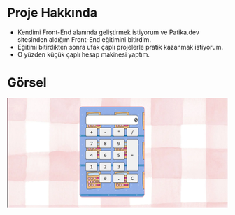 # Proje Hakkında 

- Kendimi Front-End alanında geliştirmek istiyorum ve Patika.dev sitesinden aldığım Front-End eğitimini bitirdim.
- Eğitimi bitirdikten sonra ufak çaplı projelerle pratik kazanmak istiyorum.
- O yüzden küçük çaplı hesap makinesi yaptım.

# Görsel 

![Görsel](/images/Screenshot_4.png)